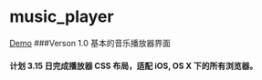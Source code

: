 # music_player
[Demo](http://www.kravis.me/demo5)
###Verson 1.0
基本的音乐播放器界面

#### 计划 3.15 日完成播放器 CSS 布局，适配 iOS, OS X 下的所有浏览器。